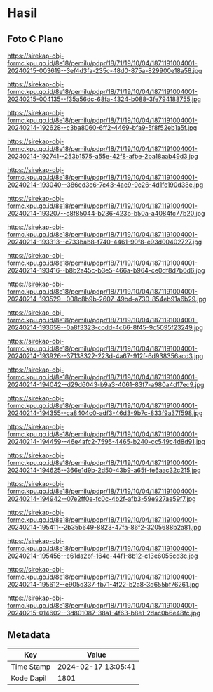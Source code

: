 # Hasil

## Foto C Plano

https://sirekap-obj-formc.kpu.go.id/8e18/pemilu/pdpr/18/71/19/10/04/1871191004001-20240215-003619--3ef4d3fa-235c-48d0-875a-829900e18a58.jpg

https://sirekap-obj-formc.kpu.go.id/8e18/pemilu/pdpr/18/71/19/10/04/1871191004001-20240215-004135--f35a56dc-68fa-4324-b088-3fe794188755.jpg

https://sirekap-obj-formc.kpu.go.id/8e18/pemilu/pdpr/18/71/19/10/04/1871191004001-20240214-192628--c3ba8060-6ff2-4469-bfa9-5f8f52eb1a5f.jpg

https://sirekap-obj-formc.kpu.go.id/8e18/pemilu/pdpr/18/71/19/10/04/1871191004001-20240214-192741--253b1575-a55e-42f8-afbe-2ba18aab49d3.jpg

https://sirekap-obj-formc.kpu.go.id/8e18/pemilu/pdpr/18/71/19/10/04/1871191004001-20240214-193040--386ed3c6-7c43-4ae9-9c26-4d1fc190d38e.jpg

https://sirekap-obj-formc.kpu.go.id/8e18/pemilu/pdpr/18/71/19/10/04/1871191004001-20240214-193207--c8f85044-b236-423b-b50a-a4084fc77b20.jpg

https://sirekap-obj-formc.kpu.go.id/8e18/pemilu/pdpr/18/71/19/10/04/1871191004001-20240214-193313--c733bab8-f740-4461-90f8-e93d00402727.jpg

https://sirekap-obj-formc.kpu.go.id/8e18/pemilu/pdpr/18/71/19/10/04/1871191004001-20240214-193416--b8b2a45c-b3e5-466a-b964-ce0df8d7b6d6.jpg

https://sirekap-obj-formc.kpu.go.id/8e18/pemilu/pdpr/18/71/19/10/04/1871191004001-20240214-193529--008c8b9b-2607-49bd-a730-854eb91a6b29.jpg

https://sirekap-obj-formc.kpu.go.id/8e18/pemilu/pdpr/18/71/19/10/04/1871191004001-20240214-193659--0a8f3323-ccdd-4c66-8f45-9c5095f23249.jpg

https://sirekap-obj-formc.kpu.go.id/8e18/pemilu/pdpr/18/71/19/10/04/1871191004001-20240214-193926--37138322-223d-4a67-912f-6d938356acd3.jpg

https://sirekap-obj-formc.kpu.go.id/8e18/pemilu/pdpr/18/71/19/10/04/1871191004001-20240214-194042--d29d6043-b9a3-4061-83f7-a980a4d17ec9.jpg

https://sirekap-obj-formc.kpu.go.id/8e18/pemilu/pdpr/18/71/19/10/04/1871191004001-20240214-194355--ca8404c0-adf3-46d3-9b7c-833f9a37f598.jpg

https://sirekap-obj-formc.kpu.go.id/8e18/pemilu/pdpr/18/71/19/10/04/1871191004001-20240214-194459--46e4afc2-7595-4465-b240-cc549c4d8d91.jpg

https://sirekap-obj-formc.kpu.go.id/8e18/pemilu/pdpr/18/71/19/10/04/1871191004001-20240214-194625--366e1d9b-2d50-43b9-a65f-fe6aac32c215.jpg

https://sirekap-obj-formc.kpu.go.id/8e18/pemilu/pdpr/18/71/19/10/04/1871191004001-20240214-194942--07e2ff0e-fc0c-4b2f-afb3-59e927ae59f7.jpg

https://sirekap-obj-formc.kpu.go.id/8e18/pemilu/pdpr/18/71/19/10/04/1871191004001-20240214-195411--2b35b649-8823-47fa-86f2-3205688b2a81.jpg

https://sirekap-obj-formc.kpu.go.id/8e18/pemilu/pdpr/18/71/19/10/04/1871191004001-20240214-195456--e61da2bf-164e-44f1-8b12-c13e6055cd3c.jpg

https://sirekap-obj-formc.kpu.go.id/8e18/pemilu/pdpr/18/71/19/10/04/1871191004001-20240214-195612--e905d337-fb71-4f22-b2a8-3d655bf76261.jpg

https://sirekap-obj-formc.kpu.go.id/8e18/pemilu/pdpr/18/71/19/10/04/1871191004001-20240215-014602--3d801087-38a1-4f63-b8e1-2dac0b6e48fc.jpg


## Metadata

| Key        | Value               |
| ---------- | ------------------- |
| Time Stamp | 2024-02-17 13:05:41 |
| Kode Dapil | 1801                |



